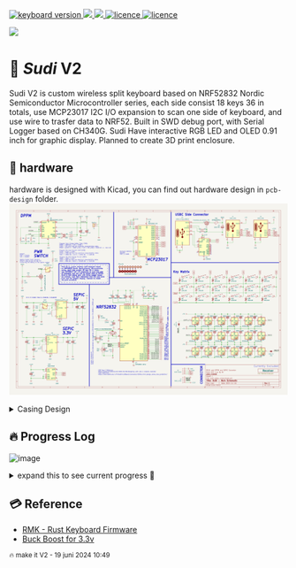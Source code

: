 <p >
  <a href="">
    <img alt="keyboard version" src="https://badgen.net/github/commits/ahsanu123/sudi-keyboard/">
  </a>
  
  <a href="">
    <img alt=" " src="https://badgen.net/github/contributors/ahsanu123/sudi-keyboard/">
  </a>
  
  <a href="">
    <img alt=" " src="https://badgen.net/github/branches/ahsanu123/sudi-keyboard/">
  </a>
  
  <a href="https://github.com/ahsanu123/sudi-keyboard/blob/main/LICENSE">
    <img alt="licence" src="https://badgen.net/github/license/ahsanu123/sudi-keyboard">
  </a>

  <a href=" ">
    <img alt="licence" src="https://badgen.net/github/last-commit/ahsanu123/sudi-keyboard">
  </a>
  
</p>

<p style="align: right;">
  <img style="align: center; " src="https://github.com/ahsanu123/sudi-keyboard/blob/main/pcb-design/version_2/output/Regirock_GIF.gif"> 
</p>
 
# 🌿 _Sudi_ V2

Sudi V2 is custom wireless split keyboard based on NRF52832 Nordic Semiconductor Microcontroller series, each side consist 18 keys 36 in totals, use MCP23017 I2C 
I/O expansion to scan one side of keyboard, and use wire to trasfer data to NRF52. Built in SWD debug port, with Serial Logger based on CH340G. Sudi Have interactive 
RGB LED and OLED 0.91 inch for graphic display. Planned to create 3D print enclosure.


## 💾 hardware 
hardware is designed with Kicad, you can find out hardware design in `pcb-design` folder. 
![sudi schematic](https://github.com/ahsanu123/sudi-keyboard/blob/main/pcb-design/version_2/output/sudi-redox-clone.svg)

<details>
  <summary>Casing Design</summary>
 
  <img style="align: center; " src="https://github.com/user-attachments/assets/757e66f2-dc90-4c82-b3ea-4b9d677a7870"> 

</details>

## 🔥 Progress Log
![image](https://github.com/user-attachments/assets/e70899e3-468a-459b-8907-813f3469434b)

<details>
  <summary>expand this to see current progress 🍰 </summary>

- ~~try to understand why linker script flash ram address need to change from `0x8000` to `0x4000` [look this thread](https://devzone.nordicsemi.com/f/nordic-q-a/78577/nrf-sdk-pre-built-blinky-hex-works-compiled-hex-does-not-nrf51822)~~, use Zephyr instead.
- ~~update hardware readme.md section, add schematic svg~~
- ~~try to logging with segger jlink rtt~~ at 9 september 2024 22:09
- try to logging with serial logger
- ~~add usb to serial (ch340g) if serial logger worked /or considering to use segger rtt (worked and tested on NRF51822)~~
- ~~add on off switch for board~~
- ~~🦀 Change design to use NRF52832~~
- 🔥 Learn more about Zephyr
- ~~change JTAG debugger to component with less space and same pinout based on JLink v8 pinout.~~
- 🔋 ~~battery/and its charger need adjustment, because NRF5232 power supply range is 1.7 V to 3.6 V , and TP4056 will shutdown on 4.2V. if you add AMS1117 3.3v to regulate it, AMS1117 need at least 4.5V to maintain its 3.3V.~~ (NAH, use buck boost instead)
- 🔋 read about BQ24075 bms datasheet
- 🔋 Read about  MAX17048  datasheet
- 🔋 ~~if we use 1.8V for NRF Voltage supply, how its affect other used component~~
  - 🪔 ~~WS2812 VIO level was not satisfied, based on its datasheet, min supply is 3.5, VIH 0.7*VDD (2.45), VIL 0.3 *VDD (1.05)~~
  - ⚗️ ~~based on MCP23017 datashet its power voltage range is 1.8V to 5.5v, VIH 0.25 VDD + 0.8, VIL 0.8 VDD, so its possible to use MCP23017 with 1.8V NRF voltage supply,~~
  - 🐤 ~~CH340G~~
- ~~🔶check 4 pin crystal compatibility~~
- 🦄 ~~change MCU to use NRF52833?? (power supply 1.7-5.5), usb, price +1 dollar 😥, or (NRF52820 only $2.6348)~~
- 🧀 ~~Recheck Silk Screen and componnent~~
- 💸 ~~Create Manufacture id BOM, and Order it~~ about 70 dollar
- 💸 ~~wait dollar until it lower, and order all needed component.~~ shit!!!, dollar does not decline
- ⚽ ~~Final Re-Inspection~~ not doing it actually
- 💸 ~~ordered pcb. 5 Pcs for $15.72 with shipment 7.02 dollar and the pcb is 8.7, still wait for tax. ⏰ 19 januari 2025 at 22:16,~~ arrived in 7 Februari
- 👘 Ordering Component 58 dollar free shipping ( shipping is 7 dollar) , ⏰ 8 Februari 2025
- 💼 Casing - Left Right Connector
- 💼 Casing - top fastener
- 💼 Casing - Battery Holder
- 28 April 2025 ⏰ 05:47, finish one side small component soldering, there is still a lot solder bridge, need to recheck before aplying power
- 🐞 **BUG**, 1 Mei 2025 ⏰17:29, cell pin need to connect into battery pin, not 3.3v

  ![image](https://github.com/user-attachments/assets/363a6b74-c302-4f9d-b82b-56d6065a34a2)
  
- 🐞 **BUG**, 9 Mei 2025 ⏰ 20:18 current version 2 gerber used for manufacturing pcb is not updated, there is shorted between 3.3v and gnd
- 🐞 **BUG**, 13 Mei 2025 ⏰ 06:52 look and re-calculate inductor 5v buck-boost, when its at full load (all ws28 12 is on) inductor is burn, but ic is not.

 
> change inductor to use power inductor like VLF4012-2R2 (2.2uH, 1.5A), or choose same capacitance with higher current rate.
>
> look this [lcsc power inductor](https://www.lcsc.com/product-detail/Power-Inductors_MetalLions-MTQH201608S2R2MBT_C17701122.html?s_z=n_VLF4012-2R2%2520)



- 🎰 able to run and flash RMK example with jlink and probe-rs ⏰ 9 Mei 2025, 20:19
- basic setup on WSL, so able to develop in WSL ⏰ 20 Mei 2025, 05:26

  to debugging you need bridge usb device from windows to wsl with `usbipd`

  ```shell
  C:\Windows\System32> usbipd list
  Connected:
  BUSID  VID:PID    DEVICE                                                        STATE
  1-1    feed:0ffa  USB Input Device                                              Not shared
  1-2    0000:3825  USB Input Device                                              Not shared
  1-4    0bda:0129  Realtek USB 2.0 Card Reader                                   Not shared
  1-5    13d3:56cb  USB2.0 HD IR UVC WebCam                                       Not shared
  1-6    1366:0101  J-Link driver                                                 Not shared
  1-10   8087:0026  Intel(R) Wireless Bluetooth(R)                                Not shared

  Persisted:
  GUID                                  DEVICE


  C:\Windows\System32> usbipd bind --busid 1-6

  C:\Windows\System32> usbipd attach --wsl --busid 1-6
  usbipd: info: Using WSL distribution 'Arch' to attach; the device will be available in all WSL 2 distributions.
  usbipd: info: Detected networking mode 'nat'.
  usbipd: info: Using IP address 172.27.144.1 to reach the host.

  C:\Windows\System32>
  ```


  then you can access the usb device as in linux

- 24 Mei 2025, trying to run trouble bas example, its give good sign, even 5v sepic is died for now -> https://github.com/embassy-rs/trouble/blob/main/examples/apps/src/ble_bas_peripheral.rs ⏰ 09:01 

- 25 Mei 2025, able to read uuid for battery level on trouble bas example, also create basic reading uuid with bleak python library, but its really intermitent, bluez is more robust, several note to use and connect bluez with device.

also flashed firmware is from trouble example, current v2 firmware is compiled but not running, 🪞 need to investigate it

```shell
$ bluetoothctl
hci0 new_settings: powered bondable ssp br/edr le secure-conn
Agent registered

[bluetoothctl]> connect FF:E4:05:1A:8F:FF
[bluetoothctl]> disconnect FF:E4:05:1A:8F:FF
[bluetoothctl]> menu gatt
[bluetoothctl]> list-attributes
[bluetoothctl]> select-attribute /org/bluez/hci0/dev_FF_E4_05_1A_8F_FF/service0020/char0021
[bluetoothctl]> read
[bluetoothctl]>
```

- 3 Juli 2025, reading more about trouble, here is `trouble-host-macro` documentation located https://docs.rs/trouble-host-macros/latest/trouble_host_macros/ , here are some note
  - Peripherals may use **GATT** (Generic Attribute Profile) to expose **services** and **characteristics**,
  - still many question about why linker cant linking ble exampl (stack is overflow) even though its identical with example
  - this error ` cannot move location counter backwards (from 3ffdeca8 to 3ffdc000` is because `embassy-executor` `task-arena-<size>` i am not sure why and what value its shouuld be. but without defining task arena its compiled but `panic` on runtime.
  - ok, i find out making `embassy-executor` have `embassy-executor = { version = "0.7.0", features = ["task-arena-size-8192"]}` will make it compiled 😙, need to learn what is that.

finally at ⏰ 21:46 its compiled and able to run, its discoverable with phone 
![image](https://github.com/user-attachments/assets/2b09340f-20cc-469a-8e2c-ec75c688ec44)

- 23 Agustus 2025, finally my first SUDI was broke (MCU) and I must finish SUDI v2 for working.
- 24 agustus 2025, basic bas for nrf is compiled and flashed, ⏰ 13:25 
  <img width="1284" height="378" alt="image" src="https://github.com/user-attachments/assets/927c074d-6ae7-46d9-94de-ee9862d3ff24" />

</details>

## 💳 Reference 

- [RMK - Rust Keyboard Firmware](https://github.com/HaoboGu/rmk/tree/main)   
- [Buck Boost for 3.3v](https://www.eevblog.com/forum/projects/regulating-lipo-battery-to-3-3v/)

<sup>🔥 make it V2 - 19 juni 2024 10:49</sup>
